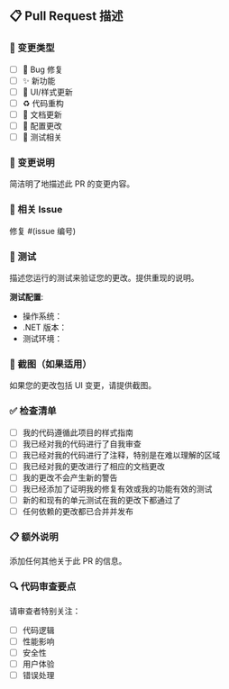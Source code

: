 ## 📋 Pull Request 描述

### 🎯 变更类型
- [ ] 🐛 Bug 修复
- [ ] ✨ 新功能
- [ ] 💄 UI/样式更新
- [ ] ♻️ 代码重构
- [ ] 📝 文档更新
- [ ] 🔧 配置更改
- [ ] 🧪 测试相关

### 📝 变更说明
简洁明了地描述此 PR 的变更内容。

### 🔗 相关 Issue
修复 #(issue 编号)

### 🧪 测试
描述您运行的测试来验证您的更改。提供重现的说明。

**测试配置**:
* 操作系统：
* .NET 版本：
* 测试环境：

### 📸 截图（如果适用）
如果您的更改包括 UI 变更，请提供截图。

### ✅ 检查清单
- [ ] 我的代码遵循此项目的样式指南
- [ ] 我已经对我的代码进行了自我审查
- [ ] 我已经对我的代码进行了注释，特别是在难以理解的区域
- [ ] 我已经对我的更改进行了相应的文档更改
- [ ] 我的更改不会产生新的警告
- [ ] 我已经添加了证明我的修复有效或我的功能有效的测试
- [ ] 新的和现有的单元测试在我的更改下都通过了
- [ ] 任何依赖的更改都已合并并发布

### 📋 额外说明
添加任何其他关于此 PR 的信息。

### 🔍 代码审查要点
请审查者特别关注：
- [ ] 代码逻辑
- [ ] 性能影响
- [ ] 安全性
- [ ] 用户体验
- [ ] 错误处理